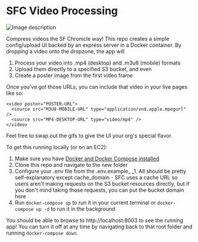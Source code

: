 # SFC Video Processing

![Image description](link-to-image)

Compress videos the SF Chronicle way! This repo creates a simple config/upload UI backed by an express server in a Docker container. By dropping a video onto the dropzone, the app will 
1. Process your video into .mp4 (desktop) and .m3u8 (mobile) formats
2. Upload them directly to a specified S3 bucket, and even
3. Create a poster image from the first video frame

Once you've got those URLs, you can include that video in your live pages like so:

```
<video poster="POSTER-URL">
  <source src="M3U8-MOBILE-URL" type="application/vnd.apple.mpegurl" />
  <source src="MP4-DESKTOP-URL" type="video/mp4" />    
</video>
```

Feel free to swap out the gifs to give the UI your org's special flavor.

To get this running locally (or on an EC2):

1. Make sure you have [Docker and Docker Compose installed](https://docs.docker.com/compose/install/)
1. Clone this repo and navigate to the new folder
1. Configure your .env file from the .env.example_
_1. All should be pretty self-explanatory except cache_domain - SFC uses a cache URL so users aren't making requests on the S3 bucket resources directly, but if you don't mind taking those requests, you can put the bucket domain here
1. Run `docker-compose up` to run it in your current terminal or `docker-compose up -d` to run it in the background

You should be able to browse to http://localhost:8003 to see the running app! You can turn it off at any time by navigating back to that root folder and running `docker-compose down`.